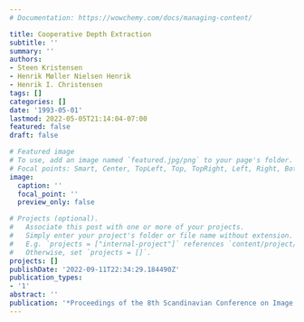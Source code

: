 ```yaml
---
# Documentation: https://wowchemy.com/docs/managing-content/

title: Cooperative Depth Extraction
subtitle: ''
summary: ''
authors:
- Steen Kristensen
- Henrik Møller Nielsen Henrik
- Henrik I. Christensen
tags: []
categories: []
date: '1993-05-01'
lastmod: 2022-05-05T21:14:04-07:00
featured: false
draft: false

# Featured image
# To use, add an image named `featured.jpg/png` to your page's folder.
# Focal points: Smart, Center, TopLeft, Top, TopRight, Left, Right, BottomLeft, Bottom, BottomRight.
image:
  caption: ''
  focal_point: ''
  preview_only: false

# Projects (optional).
#   Associate this post with one or more of your projects.
#   Simply enter your project's folder or file name without extension.
#   E.g. `projects = ["internal-project"]` references `content/project/deep-learning/index.md`.
#   Otherwise, set `projects = []`.
projects: []
publishDate: '2022-09-11T22:34:29.184490Z'
publication_types:
- '1'
abstract: ''
publication: '*Proceedings of the 8th Scandinavian Conference on Image Analysis*'
---
```

